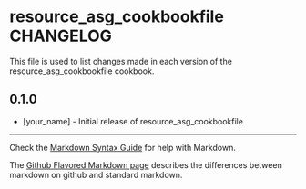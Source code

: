 resource_asg_cookbookfile CHANGELOG
===================================

This file is used to list changes made in each version of the resource_asg_cookbookfile cookbook.

0.1.0
-----
- [your_name] - Initial release of resource_asg_cookbookfile

- - -
Check the [Markdown Syntax Guide](http://daringfireball.net/projects/markdown/syntax) for help with Markdown.

The [Github Flavored Markdown page](http://github.github.com/github-flavored-markdown/) describes the differences between markdown on github and standard markdown.
